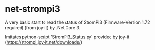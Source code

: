 # net-strompi3
A very basic start to read the status of StromPi3 (Firmware-Version 1.72 required) (from joy-it) by .Net Core 3.

Imitates python-script 'StromPi3_Status.py' provided by joy-it (https://strompi.joy-it.net/downloads/)

